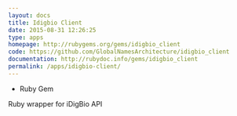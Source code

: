 ```yaml
---
layout: docs
title: Idigbio Client
date: 2015-08-31 12:26:25
type: apps
homepage: http://rubygems.org/gems/idigbio_client
code: https://github.com/GlobalNamesArchitecture/idigbio_client
documentation: http://rubydoc.info/gems/idigbio_client
permalink: /apps/idigbio-client/
---
```


<div class="note library">
  <ul>
    <li>Ruby Gem</li>
  </ul>

  <p>Ruby wrapper for iDigBio API</p>
</div>
